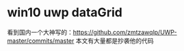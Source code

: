 # win10 uwp dataGrid

 
 
 看到国内一个大神写的：https://github.com/zmtzawqlp/UWP-master/commits/master 
 本文有大量都是抄袭他的代码
 
 